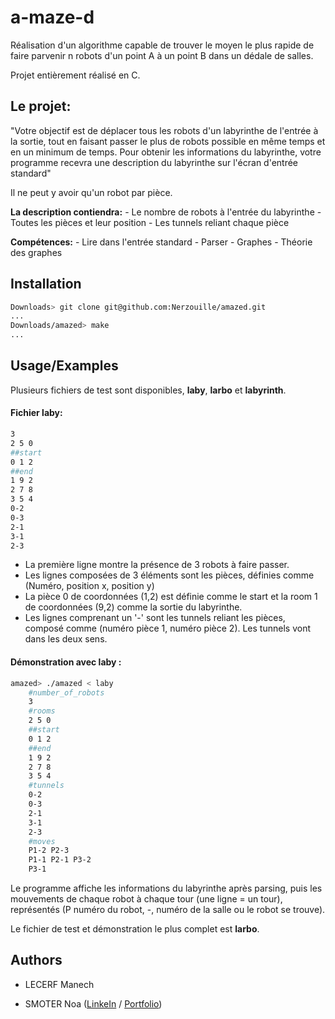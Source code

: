 
# a-maze-d

Réalisation d'un algorithme capable de trouver le moyen le plus rapide de faire parvenir n robots d'un point A à un point B dans un dédale de salles.

Projet entièrement réalisé en C.

## Le projet:

"Votre objectif est de déplacer tous les robots d'un labyrinthe de l'entrée à la sortie, tout en faisant
passer le plus de robots possible en même temps et en un minimum de temps. 
Pour obtenir les informations du labyrinthe, votre programme recevra une description du labyrinthe sur l'écran d'entrée standard"

Il ne peut y avoir qu'un robot par pièce.

__La description contiendra:__
    - Le nombre de robots à l'entrée du labyrinthe
    - Toutes les pièces et leur position
    - Les tunnels reliant chaque pièce

__Compétences:__
    - Lire dans l'entrée standard
    - Parser
    - Graphes
    - Théorie des graphes

## Installation

```bash
Downloads> git clone git@github.com:Nerzouille/amazed.git
...
Downloads/amazed> make
...
```
    
## Usage/Examples

Plusieurs fichiers de test sont disponibles, **laby**, **larbo** et **labyrinth**.

#### Fichier laby:
```bash
3
2 5 0
##start
0 1 2
##end
1 9 2
2 7 8
3 5 4
0-2
0-3
2-1
3-1
2-3
```
- La première ligne montre la présence de 3 robots à faire passer.
- Les lignes composées de 3 éléments sont les pièces, définies comme (Numéro, position x, position y)
- La pièce 0 de coordonnées (1,2) est définie comme le start et la room 1 de coordonnées (9,2) comme la sortie du labyrinthe.
- Les lignes comprenant un '-' sont les tunnels reliant les pièces, composé comme (numéro pièce 1, numéro pièce 2). Les tunnels vont dans les deux sens.

#### Démonstration avec laby :
```bash
amazed> ./amazed < laby 
    #number_of_robots
    3
    #rooms
    2 5 0
    ##start
    0 1 2
    ##end
    1 9 2
    2 7 8
    3 5 4
    #tunnels
    0-2
    0-3
    2-1
    3-1
    2-3
    #moves
    P1-2 P2-3
    P1-1 P2-1 P3-2
    P3-1
```

Le programme affiche les informations du labyrinthe après parsing, puis les mouvements de chaque robot à chaque tour (une ligne = un tour), représentés (P numéro du robot, -, numéro de la salle ou le robot se trouve).

Le fichier de test et démonstration le plus complet est **__larbo__**.

## Authors

- LECERF Manech

- SMOTER Noa ([LinkeIn](https://www.github.com/nerzouille) / [Portfolio](https://nerzouille.github.io/))
